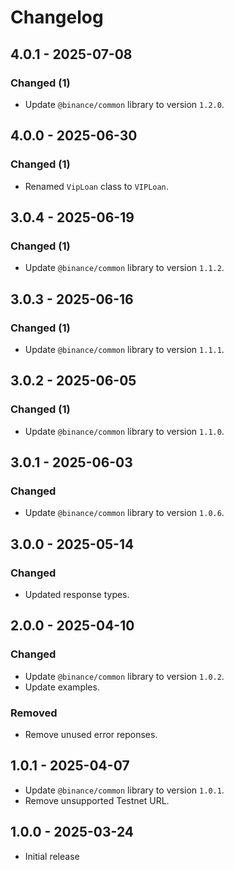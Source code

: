 # Changelog

## 4.0.1 - 2025-07-08

### Changed (1)

- Update `@binance/common` library to version `1.2.0`.

## 4.0.0 - 2025-06-30

### Changed (1)

- Renamed `VipLoan` class to `VIPLoan`.

## 3.0.4 - 2025-06-19

### Changed (1)

- Update `@binance/common` library to version `1.1.2`.

## 3.0.3 - 2025-06-16

### Changed (1)

- Update `@binance/common` library to version `1.1.1`.

## 3.0.2 - 2025-06-05

### Changed (1)

- Update `@binance/common` library to version `1.1.0`.

## 3.0.1 - 2025-06-03

### Changed

- Update `@binance/common` library to version `1.0.6`.

## 3.0.0 - 2025-05-14

### Changed

- Updated response types.

## 2.0.0 - 2025-04-10

### Changed

- Update `@binance/common` library to version `1.0.2`.
- Update examples.

### Removed

- Remove unused error reponses.

## 1.0.1 - 2025-04-07

- Update `@binance/common` library to version `1.0.1`.
- Remove unsupported Testnet URL.

## 1.0.0 - 2025-03-24

- Initial release
